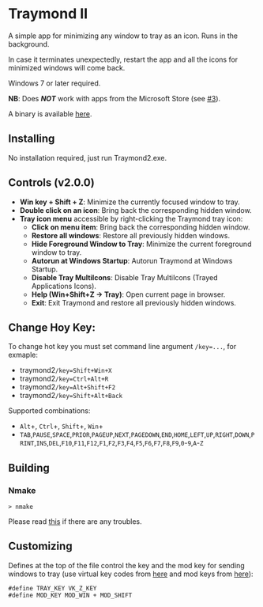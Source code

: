 Traymond II
=======

A simple app for minimizing any window to tray as an icon. Runs in the background.

In case it terminates unexpectedly, restart the app and all the icons for minimized windows will come back.

Windows 7 or later required.

**NB**: Does **_NOT_** work with apps from the Microsoft Store (see [#3](/../../issues/3)).

A binary is available [here](https://github.com/dkxce/traymond/releases).

Installing
------------

No installation required, just run Traymond2.exe.

Controls (v2.0.0)
--------

+ __Win key + Shift + Z__: Minimize the currently focused window to tray.
+ __Double click on an icon__: Bring back the corresponding hidden window.
+ __Tray icon menu__ accessible by right-clicking the Traymond tray icon:
  + __Click on menu item__: Bring back the corresponding hidden window.
  + __Restore all windows__: Restore all previously hidden windows.
  + __Hide Foreground Window to Tray__: Minimize the current foreground window to tray.
  + __Autorun at Windows Startup__: Autorun Traymond at Windows Startup.
  + __Disable Tray MultiIcons__: Disable Tray MultiIcons (Trayed Applications Icons).
  + __Help (Win+Shift+Z -> Tray)__: Open current page in browser.
  + __Exit__: Exit Traymond and restore all previously hidden windows.

Change Hoy Key:
---------------
To change hot key you must set command line argument `/key=...`, for exmaple:
- traymond2`/key=Shift+Win+X`
- traymond2`/key=Ctrl+Alt+R`
- traymond2`/key=Alt+Shift+F2`
- traymond2`/key=Shift+Alt+Back`
  
Supported combinations:     
- `Alt`+, `Ctrl`+, `Shift`+, `Win`+
- `TAB`,`PAUSE`,`SPACE`,`PRIOR`,`PAGEUP`,`NEXT`,`PAGEDOWN`,`END`,`HOME`,`LEFT`,`UP`,`RIGHT`,`DOWN`,`PRINT`,`INS`,`DEL`,`F10`,`F11`,`F12`,`F1`,`F2`,`F3`,`F4`,`F5`,`F6`,`F7`,`F8`,`F9`,`0`-`9`,`A`-`Z`

Building
--------

### Nmake

`> nmake`

Please read [this](https://msdn.microsoft.com/en-us/library/f35ctcxw.aspx) if there are any troubles.

Customizing
-------------

Defines at the top of the file control the key and the mod key for sending windows to tray (use virtual key codes from [here](https://msdn.microsoft.com/en-us/library/windows/desktop/dd375731(v=vs.85).aspx) and mod keys from [here](https://msdn.microsoft.com/en-us/library/windows/desktop/ms646309(v=vs.85).aspx)):
```
#define TRAY_KEY VK_Z_KEY
#define MOD_KEY MOD_WIN + MOD_SHIFT
```

